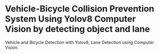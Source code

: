 # Vehicle-Bicycle Collision Prevention  System Using Yolov8 Computer Vision by detecting object and lane
 Vehicle and Bicycle Detection with Yolov8, Lane Detection using Computer Vision.
